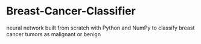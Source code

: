 # Breast-Cancer-Classifier
 neural network built from scratch with Python and NumPy to classify breast cancer tumors as malignant or benign

